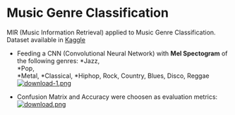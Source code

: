 # Music Genre Classification
MIR (Music Information Retrieval) applied to Music Genre Classification.  
  Dataset available in <a href='https://www.kaggle.com/datasets/andradaolteanu/gtzan-dataset-music-genre-classification'>Kaggle</a>

* Feeding a CNN (Convolutional Neural Network) with **Mel Spectogram** of the following genres: 
*Jazz,  
*Pop,  
*Metal,   *Classical,  *Hiphop,  Rock,  Country,  Blues,  Disco,  Reggae 
[![download-1.png](https://i.postimg.cc/nhqGb9dq/download-1.png)](https://postimg.cc/685vCqxQ)



* Confusion Matrix and Accuracy were choosen as evaluation metrics:  
[![download.png](https://i.postimg.cc/j2Vjb23J/download.png)](https://postimg.cc/G8QRPLCc)
